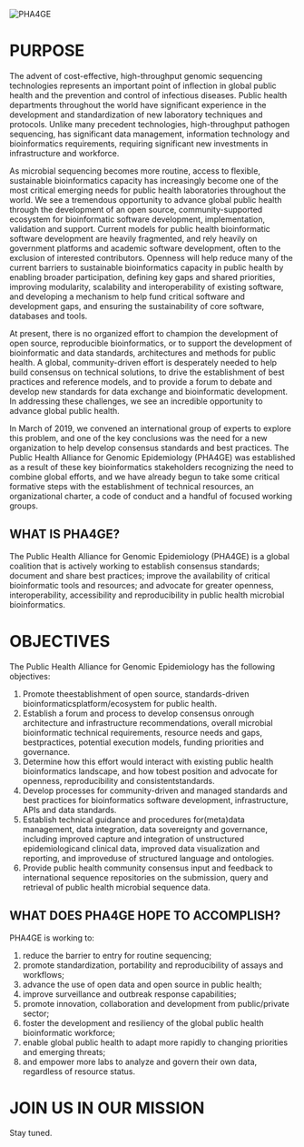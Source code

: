 ![PHA4GE](https://pha4ge.github.io/images/logo.jpg)

# PURPOSE
The advent of cost-effective, high-throughput genomic sequencing technologies represents an important point of inflection in global public health and the prevention and control of infectious diseases. Public health departments throughout the world have significant experience in the development and standardization of new laboratory techniques and protocols. Unlike many precedent technologies, high-throughput pathogen sequencing, has significant data management, information technology and bioinformatics requirements, requiring significant new investments in infrastructure and workforce.

As microbial sequencing becomes more routine, access to flexible, sustainable bioinformatics capacity has increasingly become one of the most critical emerging needs for public health laboratories throughout the world. We see a tremendous opportunity to advance global public health through the development of an open source, community-supported ecosystem for bioinformatic software development, implementation, validation and support. Current models for public health bioinformatic software development are heavily fragmented, and rely heavily on government platforms and academic software development, often to the exclusion of interested contributors. Openness will help reduce many of the current barriers to sustainable bioinformatics capacity in public health by enabling broader participation, defining key gaps and shared priorities, improving modularity, scalability and interoperability of existing software, and developing a mechanism to help fund critical software and development gaps, and ensuring the sustainability of core software, databases and tools.

At present, there is no organized effort to champion the development of open source, reproducible bioinformatics, or to support the development of bioinformatic and data standards, architectures and methods for public health. A global, community-driven effort is desperately needed to help build consensus on technical solutions, to drive the establishment of best practices and reference models, and to provide a forum to debate and develop new standards for data exchange and bioinformatic development. In addressing these challenges, we see an incredible opportunity to advance global public health.

In March of 2019, we convened an international group of experts to explore this problem, and one of the key conclusions was the need for a new organization to help develop consensus standards and best practices. The Public Health Alliance for Genomic Epidemiology (PHA4GE) was established as a result of these key bioinformatics stakeholders recognizing the need to combine global efforts, and we have already begun to take some critical formative steps with the establishment of technical resources, an organizational charter, a code of conduct and a handful of focused working groups.

## WHAT IS PHA4GE?
The Public Health Alliance for Genomic Epidemiology (PHA4GE) is a global coalition that is actively working to establish consensus standards; document and share best practices; improve the availability of critical bioinformatic tools and resources; and advocate for greater openness, interoperability, accessibility and reproducibility in public health microbial bioinformatics.

# OBJECTIVES
The Public Health Alliance for Genomic Epidemiology has the following objectives:

1. Promote theestablishment of open source, standards-driven bioinformaticsplatform/ecosystem for public health.
2. Establish a forum and process to develop consensus onrough architecture and infrastructure recommendations, overall microbial bioinformatic technical requirements, resource needs and gaps, bestpractices, potential execution models, funding priorities and governance.
3. Determine how this effort would interact with existing public health bioinformatics landscape, and how tobest position and advocate for openness, reproducibility and consistentstandards.
4. Develop processes for community-driven and managed standards and best practices for bioinformatics software development, infrastructure, APIs and data standards.
5. Establish technical guidance and procedures for(meta)data management, data integration, data sovereignty and governance, including improved capture and integration of unstructured epidemiologicand clinical data, improved data visualization and reporting, and improveduse of structured language and ontologies.
6. Provide public health community consensus input and feedback to international sequence repositories on the submission, query and retrieval of public health microbial sequence data.

## WHAT DOES PHA4GE HOPE TO ACCOMPLISH?
PHA4GE is working to:

1. reduce the barrier to entry for routine sequencing;
2. promote standardization, portability and reproducibility of assays and workflows;
3. advance the use of open data and open source in public health;
4. improve surveillance and outbreak response capabilities;
5. promote innovation, collaboration and development from public/private sector;
6. foster the development and resiliency of the global public health bioinformatic workforce;
7. enable global public health to adapt more rapidly to changing priorities and emerging threats;
8. and empower more labs to analyze and govern their own data, regardless of resource status.

# JOIN US IN OUR MISSION
Stay tuned.
